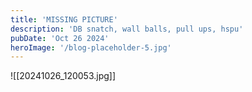 ```yaml
---
title: 'MISSING PICTURE'
description: 'DB snatch, wall balls, pull ups, hspu'
pubDate: 'Oct 26 2024'
heroImage: '/blog-placeholder-5.jpg'
---
```

![[20241026_120053.jpg]]
